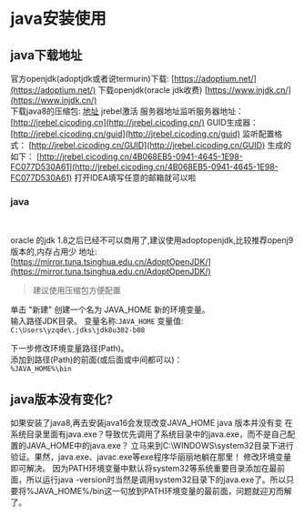# java安装使用

## java下载地址

官方openjdk(adoptjdk或者说termurin)下载: [https://adoptium.net/](https://adoptium.net/)
下载openjdk(oracle jdk收费)
[https://www.injdk.cn/](https://www.injdk.cn/)  
下载java8的压缩包: [地址](https://www.oracle.com/java/technologies/javase/javase8-archive-downloads.html)
jrebel激活
服务器地址监听服务器地址：
[http://jrebel.cicoding.cn](http://jrebel.cicoding.cn/)
GUID生成器：
[http://jrebel.cicoding.cn/guid](http://jrebel.cicoding.cn/guid)
监听配置格式：
[http://jrebel.cicoding.cn/GUID](http://jrebel.cicoding.cn/GUID)
生成的如下：
[http://jrebel.cicoding.cn/4B068EB5-0941-4645-1E98-FC077D530A61](http://jrebel.cicoding.cn/4B068EB5-0941-4645-1E98-FC077D530A61)
打开IDEA填写任意的邮箱就可以啦

### java

​

oracle 的jdk 1.8之后已经不可以商用了,建议使用adoptopenjdk,比较推荐openj9版本的,内存占用少
地址:  [https://mirror.tuna.tsinghua.edu.cn/AdoptOpenJDK/](https://mirror.tuna.tsinghua.edu.cn/AdoptOpenJDK/)
> 建议使用压缩包方便配置

单击 "新建" 创建一个名为 JAVA_HOME 新的环境变量。  
输入路径JDK目录。
变量名称:`JAVA_HOME`
变量值: `C:\Users\yzqde\.jdks\jdk8u302-b08`

下一步修改环境变量路径(Path)。  
添加到路径(Path)的前面(或后面或中间都可以)：  
`%JAVA_HOME%\bin`

## java版本没有变化?

 如果安装了java8,再去安装java16会发现改变JAVA_HOME  java 版本并没有变
在系统目录里面有java.exe？导致优先调用了系统目录中的java.exe，而不是自己配置的JAVA_HOME中的java.exe？
立马来到C:\WINDOWS\system32目录下进行验证。果然，java.exe、javac.exe等exe程序华丽丽地躺在那里！
修改环境变量即可解决。
因为PATH环境变量中默认将system32等系统重要目录添加在最前面，所以运行java -version时当然是调用system32目录下的java.exe了。所以只要将%JAVA_HOME%/bin这一句放到PATH环境变量的最前面，问题就迎刃而解了。
